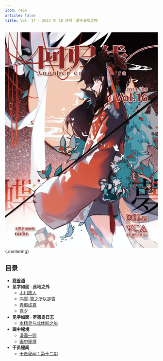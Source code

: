 ```yaml
---
icon: repo
article: false
title: Vol. 17 - 2023 年 10 月号：遗于身后之物
---
```


![](./res/cover.webp) {.centering}

## 目录

- [**卷首语**](intro.html)
- **见字如面 · 此地之外**
  - [山川故人](article1.html)
  - [鸿雪-雪之所以是雪](article2.html)
  - [弄假成真](article3.html)
  - [意夕](article4.html)
- **见字如面 · 罗德岛日志**
  - [水精灵与忒休斯之船](article5.html)
- **画中秘境**
  - [漫画一则](comic1.html)
  - [画中秘境](paintings.html)
- **干员秘闻**
  - [干员秘闻：第十二期](ope_sec.html)

<FakeAds />